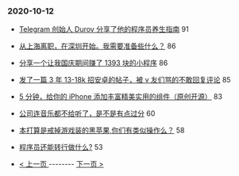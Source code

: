 ### 2020-10-12 
- [Telegram 创始人 Durov 分享了他的程序员养生指南](https://www.v2ex.com/t/714029) 91
- [从上海离职，在深圳开始。我需要准备些什么？](https://www.v2ex.com/t/714062) 86
- [分享一个让我国庆期间赚了 1393 块的小程序](https://www.v2ex.com/t/714069) 86
- [发了一篇 3 年 13-18k 招安卓的帖子，被 v 友们骂的不敢回复评论](https://www.v2ex.com/t/714083) 85
- [5 分钟，给你的 iPhone 添加丰富精美实用的组件（原创开源）](https://www.v2ex.com/t/714027) 83
- [公司连音乐都不给听了，是不是有点过分](https://www.v2ex.com/t/714174) 60
- [本打算是戒掉游戏装的黑苹果,你们有类似操作么？](https://www.v2ex.com/t/714045) 58
- [程序员还能转行做什么?](https://www.v2ex.com/t/714119) 53 

- [ < 上一页 ](https://github.com/able8/v2ex-hot-record/blob/master/2020-10-11.md) -------- [ 下一页 > ](https://github.com/able8/v2ex-hot-record/blob/master/2020-10-13.md)